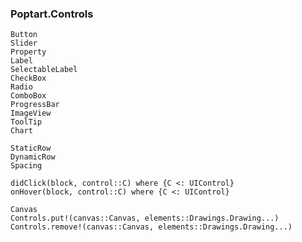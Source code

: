 ### Poptart.Controls

```@docs
Button
Slider
Property
Label
SelectableLabel
CheckBox
Radio
ComboBox
ProgressBar
ImageView
ToolTip
Chart
```

```@docs
StaticRow
DynamicRow
Spacing
```

```@docs
didClick(block, control::C) where {C <: UIControl}
onHover(block, control::C) where {C <: UIControl}
```

```@docs
Canvas
Controls.put!(canvas::Canvas, elements::Drawings.Drawing...)
Controls.remove!(canvas::Canvas, elements::Drawings.Drawing...)
```
